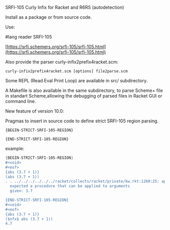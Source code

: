 SRFI-105 Curly Infix for Racket and R6RS (autodetection)

Install as a package or from source code.
 
Use:

#lang reader SRFI-105


[https://srfi.schemers.org/srfi-105/srfi-105.html](https://srfi.schemers.org/srfi-105/srfi-105.html)


Also provide the parser curly-infix2prefix4racket.scm:


```curly-infix2prefix4racket.scm [options] file2parse.scm```


Some REPL (Read Eval Print Loop) are available in src/ subdirectory.

A Makefile is also available in the same subdirectory, to parse Scheme+ file in standart Scheme,allowing the debugging of parsed files in Racket GUI or command line.


New feature of version 10.0:

Pragmas to insert in source code to define strict SRFI-105 region parsing.

```{BEGIN-STRICT-SRFI-105-REGION}```

```{END-STRICT-SRFI-105-REGION}```

example:

```scheme
{BEGIN-STRICT-SRFI-105-REGION}
#<void>
#<eof>
{abs (3.7 + 1)}
(abs (3.7 + 1))
. . ../../../../../../racket/collects/racket/private/kw.rkt:1260:25: application: not a procedure;
  expected a procedure that can be applied to arguments
  given: 3.7

{END-STRICT-SRFI-105-REGION}
#<void>
#<eof>
{abs (3.7 + 1)}
($nfx$ abs (3.7 + 1))
4.7
```



